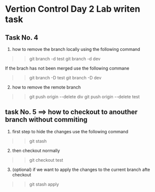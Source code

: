 # Vertion Control Day 2 Lab writen task

## Task No. 4 

1. how to remove the branch locally 
 using the following command 
 >> git branch -d test
 >> git branch -d dev

If the brach has not been merged use the following commane
>> git branch -D test
>> git branch -D dev

2. how to remove the remote branch

>> git push origin --delete div
>> git push origin --delete test


## task No. 5  ==> how to checkout to anouther branch without commiting
1. first step to hide the changes use the following command
>>git stash

2. then checkout normally
>> git checkout test

3. (optional) if we want to apply the changes to the current branch afte checkout
>> git stash apply
